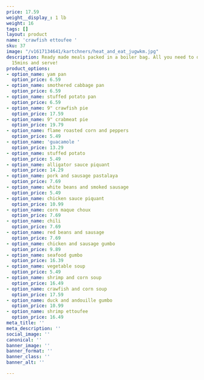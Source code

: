 ```yaml
---
price: 17.59
weight__display_: 1 lb
weight: 16
tags: []
layout: product
name: 'crawfish ettoufee '
sku: 37
image: "/v1617134641/kartchners/heat_and_eat_jugwkm.jpg"
description: Ready made meals packed in a boiler bag. All you need to do is boil for
  15mins and serve!
product_options:
- option_name: yam pan
  option_price: 6.59
- option_name: smothered cabbage pan
  option_price: 6.59
- option_name: stuffed potato pan
  option_price: 6.59
- option_name: 9" crawfish pie
  option_price: 17.59
- option_name: 9" crabmeat pie
  option_price: 19.79
- option_name: flame roasted corn and peppers
  option_price: 5.49
- option_name: 'guacamole '
  option_price: 13.29
- option_name: stuffed potato
  option_price: 5.49
- option_name: alligator sauce piquant
  option_price: 14.29
- option_name: pork and sausage pastalaya
  option_price: 7.69
- option_name: white beans and smoked sausage
  option_price: 5.49
- option_name: chicken sauce piquant
  option_price: 10.99
- option_name: corn maque choux
  option_price: 7.69
- option_name: chili
  option_price: 7.69
- option_name: red beans and sausage
  option_price: 7.69
- option_name: chicken and sausage gumbo
  option_price: 9.89
- option_name: seafood gumbo
  option_price: 16.39
- option_name: vegetable soup
  option_price: 5.49
- option_name: shrimp and corn soup
  option_price: 16.49
- option_name: crawfish and corn soup
  option_price: 17.59
- option_name: duck and andouille gumbo
  option_price: 10.99
- option_name: shrimp ettoufee
  option_price: 16.49
meta_title: ''
meta_description: ''
social_image: ''
canonical: ''
banner_image: ''
banner_format: ''
banner_class: ''
banner_alt: ''

---
```

